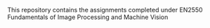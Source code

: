 This repository contains the assignments completed under EN2550 Fundamentals of Image Processing and Machine Vision
